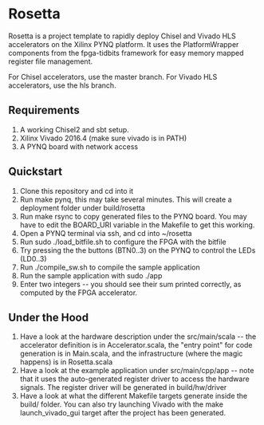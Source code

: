 # Rosetta
Rosetta is a project template to rapidly deploy Chisel and Vivado HLS accelerators on the Xilinx PYNQ platform. It uses the PlatformWrapper components from the fpga-tidbits framework for easy memory mapped register file management.

For Chisel accelerators, use the master branch. For Vivado HLS accelerators, use the hls branch.

## Requirements
1. A working Chisel2 and sbt setup.
2. Xilinx Vivado 2016.4 (make sure vivado is in PATH)
3. A PYNQ board with network access

## Quickstart
1. Clone this repository and cd into it
2. Run make pynq, this may take several minutes. This will create a deployment folder under build/rosetta
3. Run make rsync to copy generated files to the PYNQ board. You may have to edit the BOARD_URI variable in the Makefile to get this working.
4. Open a PYNQ terminal via ssh, and cd into ~/rosetta
5. Run sudo ./load_bitfile.sh to configure the FPGA with the bitfile
6. Try pressing the the buttons (BTN0..3) on the PYNQ to control the LEDs (LD0..3)
7. Run ./compile_sw.sh to compile the sample application
8. Run the sample application with sudo ./app
9. Enter two integers -- you should see their sum printed correctly, as computed by the FPGA accelerator.

## Under the Hood
1. Have a look at the hardware description under the src/main/scala -- the accelerator definition is in Accelerator.scala, the "entry point" for code generation is in Main.scala, and the infrastructure (where the magic happens) is in Rosetta.scala
2. Have a look at the example application under src/main/cpp/app -- note that it uses the auto-generated register driver to access the hardware signals. The register driver will be generated in build/hw/driver
3. Have a look at what the different Makefile targets generate inside the build/ folder. You can also try launching Vivado with the make launch_vivado_gui target after the project has been generated.
